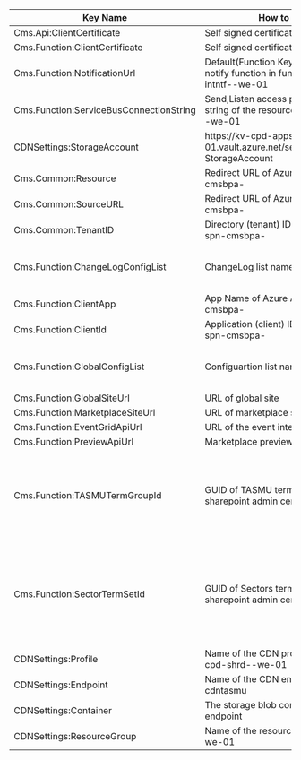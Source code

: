 
|Key Name| How to retrieve | Remarks |  |
|--|--|--|--|
|Cms.Api:ClientCertificate|Self signed certificate||
|Cms.Function:ClientCertificate|Self signed certificate||
|Cms.Function:NotificationUrl| Default(Function Key) Function URL of notify function in func-cpd-apps-intntf-<env>-we-01|||
|Cms.Function:ServiceBusConnectionString| Send,Listen access policy connection string of the resource sb-cpd-apps-int-<env>-we-01||
|CDNSettings:StorageAccount| https://kv-cpd-apps-{env}-we-01.vault.azure.net/secrets/CDNSettings-StorageAccount||
|Cms.Common:Resource|Redirect URL of Azure AD app spn-cmsbpa-<env>||
|Cms.Common:SourceURL|Redirect URL of Azure AD app spn-cmsbpa-<env>||
|Cms.Common:TenantID|Directory (tenant) ID of Azure AD App spn-cmsbpa-<env>||
|Cms.Function:ChangeLogConfigList|ChangeLog list name at global site|If list name is "ChangeLog" then value should be "ChangeLog"|
|Cms.Function:ClientApp|App Name of Azure AD app spn-cmsbpa-<env>||
|Cms.Function:ClientId|Application (client) ID of Azure AD app spn-cmsbpa-<env>||
|Cms.Function:GlobalConfigList|Configuartion list name at global site|If list name is "Configuration" then value should be "Configuration"|
|Cms.Function:GlobalSiteUrl|URL of global site||
|Cms.Function:MarketplaceSiteUrl|URL of marketplace site||
|Cms.Function:EventGridApiUrl|URL of the event integration api||
|Cms.Function:PreviewApiUrl|Marketplace preview URL||
|Cms.Function:TASMUTermGroupId|GUID of TASMU term group present in sharepoint admin center|Go to https://tasmusqcp<env>-admin.sharepoint.com/ -> Click on Content Services in left pane -> Term Store -> Click TASMU -> Copy the Unique Identifier|
|Cms.Function:SectorTermSetId|GUID of Sectors term set present in sharepoint admin center|Go to https://tasmusqcp<env>-admin.sharepoint.com/ -> Click on Content Services in left pane -> Term Store -> Expand TASMU -> Click Sectors -> Copy the Unique Identifier|
|CDNSettings:Profile|Name of the CDN profile resource cdn-cpd-shrd-<env>-we-01||
|CDNSettings:Endpoint|Name of the CDN endpoint resource <env>-cdntasmu||
|CDNSettings:Container|The storage blob container linked to CDN endpoint||
|CDNSettings:ResourceGroup|Name of the resource rg-cpd-shrd-<env>-we-01||

